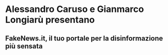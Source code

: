 # Alessandro Caruso e Gianmarco Longiarù presentano

## FakeNews.it, il tuo portale per la disinformazione più sensata

